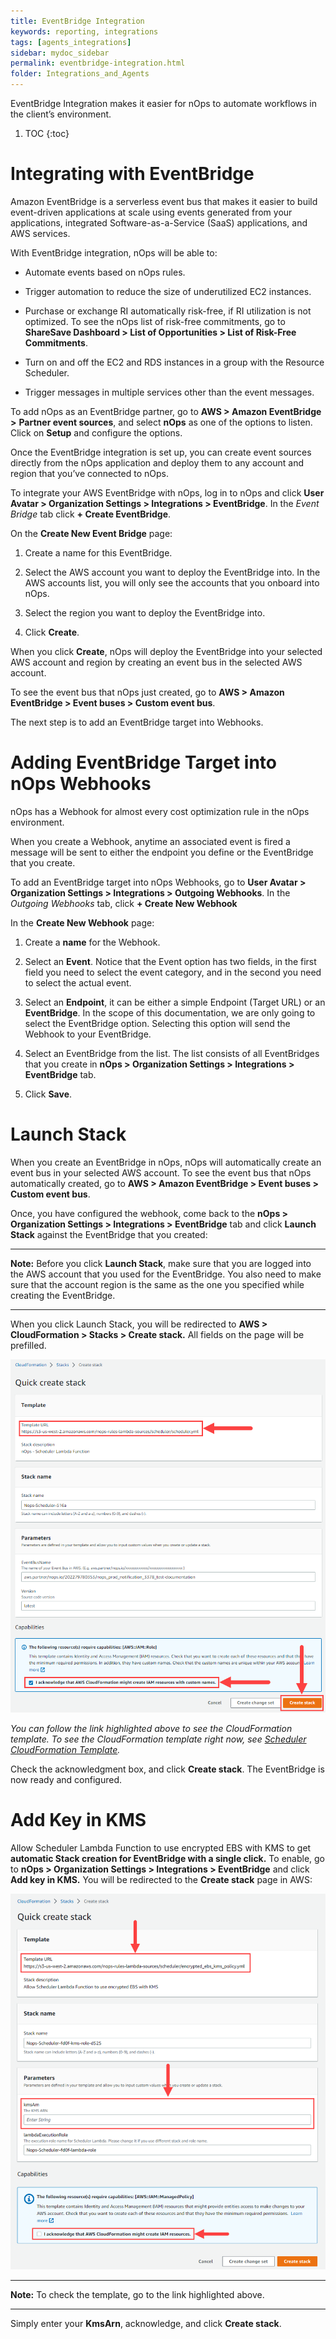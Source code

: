 ```yaml
---
title: EventBridge Integration
keywords: reporting, integrations
tags: [agents_integrations]
sidebar: mydoc_sidebar
permalink: eventbridge-integration.html
folder: Integrations_and_Agents
---
```


EventBridge Integration makes it easier for nOps to automate workflows in the client’s environment.

1. TOC
{:toc}

# Integrating with EventBridge

Amazon EventBridge is a serverless event bus that makes it easier to build event-driven applications at scale using events generated from your applications, integrated Software-as-a-Service (SaaS) applications, and AWS services.

With EventBridge integration, nOps will be able to:

* Automate events based on nOps rules.
    
* Trigger automation to reduce the size of underutilized EC2 instances.
    
* Purchase or exchange RI automatically risk-free, if RI utilization is not optimized. To see the nOps list of risk-free commitments, go to **ShareSave Dashboard > List of Opportunities > List of Risk-Free Commitments**.
    
* Turn on and off the EC2 and RDS instances in a group with the Resource Scheduler.
    
* Trigger messages in multiple services other than the event messages.
    

To add nOps as an EventBridge partner, go to **AWS > Amazon EventBridge >** **Partner event sources**, and select **nOps** as one of the options to listen. Click on **Setup** and configure the options.

Once the EventBridge integration is set up, you can create event sources directly from the nOps application and deploy them to any account and region that you’ve connected to nOps.

To integrate your AWS EventBridge with nOps, log in to nOps and click **User Avatar > Organization Settings > Integrations > EventBridge**. In the _Event Bridge_ tab click **\+ Create EventBridge**.

On the **Create New Event Bridge** page:

1.  Create a name for this EventBridge.
    
2.  Select the AWS account you want to deploy the EventBridge into. In the AWS accounts list, you will only see the accounts that you onboard into nOps.
    
3.  Select the region you want to deploy the EventBridge into.
    
4.  Click **Create**.
    

When you click **Create**, nOps will deploy the EventBridge into your selected AWS account and region by creating an event bus in the selected AWS account.

To see the event bus that nOps just created, go to **AWS > Amazon EventBridge > Event buses > Custom event bus**.

The next step is to add an EventBridge target into Webhooks.

Adding EventBridge Target into nOps Webhooks
============================================

nOps has a Webhook for almost every cost optimization rule in the nOps environment.

When you create a Webhook, anytime an associated event is fired a message will be sent to either the endpoint you define or the EventBridge that you create.

To add an EventBridge target into nOps Webhooks, go to **User Avatar > Organization Settings > Integrations > Outgoing Webhooks**. In the _Outgoing Webhooks_ tab, click **\+ Create New Webhook**

In the **Create New Webhook** page:

1.  Create a **name** for the Webhook.
    
2.  Select an **Event**. Notice that the Event option has two fields, in the first field you need to select the event category, and in the second you need to select the actual event.
    
3.  Select an **Endpoint**, it can be either a simple Endpoint (Target URL) or an **EventBridge**. In the scope of this documentation, we are only going to select the EventBridge option. Selecting this option will send the Webhook to your EventBridge.
    
4.  Select an EventBridge from the list. The list consists of all EventBridges that you create in **nOps > Organization Settings > Integrations > EventBridge** tab.
    
5.  Click **Save**.
    

Launch Stack
============

When you create an EventBridge in nOps, nOps will automatically create an event bus in your selected AWS account. To see the event bus that nOps automatically created, go to **AWS > Amazon EventBridge > Event buses > Custom event bus**.

Once, you have configured the webhook, come back to the **nOps > Organization Settings > Integrations > EventBridge** tab and click **Launch Stack** against the EventBridge that you created:

* * *

**Note:** Before you click **Launch Stack**, make sure that you are logged into the AWS account that you used for the EventBridge. You also need to make sure that the account region is the same as the one you specified while creating the EventBridge.

* * *

When you click Launch Stack, you will be redirected to **AWS > CloudFormation > Stacks > Create stack.** All fields on the page will be prefilled.

![](/tmpimg/eb-stackset.png)

_You can follow the link highlighted above to see the CloudFormation template. To see the CloudFormation template right now, see [Scheduler CloudFormation Template](https://s3-us-west-2.amazonaws.com/nops-rules-lambda-sources/scheduler/scheduler.yml)._

Check the acknowledgment box, and click **Create stack**. The EventBridge is now ready and configured.

Add Key in KMS
==============

Allow Scheduler Lambda Function to use encrypted EBS with KMS to get **automatic Stack creation for EventBridge with a single click.** To enable, go to **nOps > Organization Settings > Integrations > EventBridge** and click **Add key in KMS.** You will be redirected to the **Create stack** page in AWS:

![](/tmpimg/eb-kms-stack.png)

* * *

**Note:** To check the template, go to the link highlighted above.

* * *

Simply enter your **KmsArn**, acknowledge, and click **Create stack**.